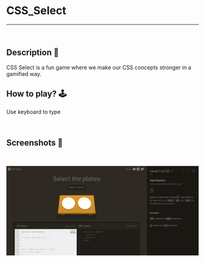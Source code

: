 # **CSS_Select** 

---

<br>

## **Description 📃**
<!-- add your game description here  -->
CSS Select is a fun game where we make our CSS concepts stronger in a gamified way.

## **How to play? 🕹️**
<!-- add the steps how to play games -->
Use keyboard to type

<br>

## **Screenshots 📸**

<br>
<!-- add your screenshots like this -->
<!-- ![image](url) -->

![image](../../assets/images/CSS_Select.png)